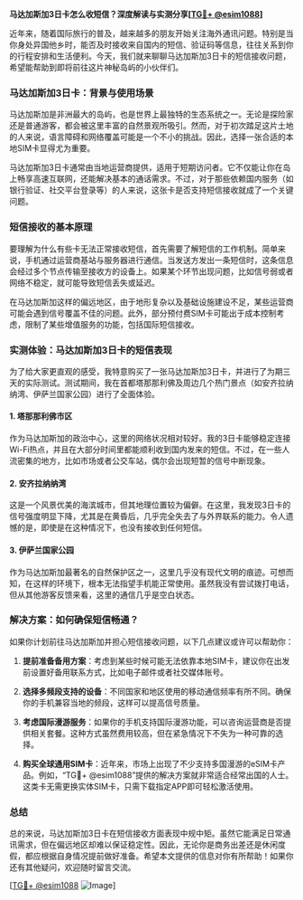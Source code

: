 **马达加斯加3日卡怎么收短信？深度解读与实测分享[[TG💪+ @esim1088](https://t.me/s/esim1088)]**

近年来，随着国际旅行的普及，越来越多的朋友开始关注海外通讯问题。特别是当你身处异国他乡时，能否及时接收来自国内的短信、验证码等信息，往往关系到你的行程安排和生活便利。今天，我们就来聊聊马达加斯加3日卡的短信接收问题，希望能帮助到即将前往这片神秘岛屿的小伙伴们。

### 马达加斯加3日卡：背景与使用场景

马达加斯加是非洲最大的岛屿，也是世界上最独特的生态系统之一。无论是探险家还是普通游客，都会被这里丰富的自然景观所吸引。然而，对于初次踏足这片土地的人来说，语言障碍和网络覆盖可能是一个不小的挑战。因此，选择一张合适的本地SIM卡显得尤为重要。

马达加斯加3日卡通常由当地运营商提供，适用于短期访问者。它不仅能让你在岛上畅享高速互联网，还能解决基本的通话需求。不过，对于那些依赖国内服务（如银行验证、社交平台登录等）的人来说，这张卡是否支持短信接收就成了一个关键问题。

### 短信接收的基本原理

要理解为什么有些卡无法正常接收短信，首先需要了解短信的工作机制。简单来说，手机通过运营商基站与服务器进行通信。当发送方发出一条短信时，这条信息会经过多个节点传输至接收方的设备上。如果某个环节出现问题，比如信号弱或者网络不稳定，就可能导致短信丢失或延迟。

在马达加斯加这样的偏远地区，由于地形复杂以及基础设施建设不足，某些运营商可能会遇到信号覆盖不佳的问题。此外，部分预付费SIM卡可能出于成本控制考虑，限制了某些增值服务的功能，包括国际短信接收。

### 实测体验：马达加斯加3日卡的短信表现

为了给大家更直观的感受，我特意购买了一张马达加斯加3日卡，并进行了为期三天的实际测试。测试期间，我在首都塔那那利佛及周边几个热门景点（如安齐拉纳纳湾、伊萨兰国家公园）进行了全面体验。

#### 1. 塔那那利佛市区
作为马达加斯加的政治中心，这里的网络状况相对较好。我的3日卡能够稳定连接Wi-Fi热点，并且在大部分时间里都能顺利收到国内发来的短信。不过，在一些人流密集的地方，比如市场或者公交车站，偶尔会出现短暂的信号中断现象。

#### 2. 安齐拉纳纳湾
这是一个风景优美的海滨城市，但其地理位置较为偏僻。在这里，我发现3日卡的信号强度明显下降，尤其是在黄昏后，几乎完全失去了与外界联系的能力。令人遗憾的是，即使是在这种情况下，也没有接收到任何短信。

#### 3. 伊萨兰国家公园
作为马达加斯加最著名的自然保护区之一，这里几乎没有现代文明的痕迹。可想而知，在这样的环境下，根本无法指望手机能正常使用。虽然我没有尝试拨打电话，但从其他游客反馈来看，这里的通信几乎是空白状态。

### 解决方案：如何确保短信畅通？

如果你计划前往马达加斯加并担心短信接收问题，以下几点建议或许可以帮助你：

1. **提前准备备用方案**：考虑到某些时候可能无法依靠本地SIM卡，建议你在出发前设置好备用联系方式，比如电子邮件或者社交媒体账号。
   
2. **选择多频段支持的设备**：不同国家和地区使用的移动通信频率有所不同。确保你的手机兼容当地的频段，这样可以提高信号质量。

3. **考虑国际漫游服务**：如果你的手机支持国际漫游功能，可以咨询运营商是否提供相关套餐。这种方式虽然费用较高，但在紧急情况下不失为一种可靠的选择。

4. **购买全球通用SIM卡**：近年来，市场上出现了不少支持多国漫游的eSIM卡产品。例如，“TG💪+ @esim1088”提供的解决方案就非常适合经常出国的人士。这类卡无需更换实体SIM卡，只需下载指定APP即可轻松激活使用。

### 总结

总的来说，马达加斯加3日卡在短信接收方面表现中规中矩。虽然它能满足日常通讯需求，但在偏远地区却难以保证稳定性。因此，无论你是商务出差还是休闲度假，都应根据自身情况提前做好准备。希望本文提供的信息对你有所帮助！如果你还有其他疑问，欢迎随时留言交流。

[[TG💪+ @esim1088](https://t.me/s/esim1088) ![Image](https://i.postimg.cc/4NQfJmqS/Snipaste-2025-05-13-00-14-12.png)]